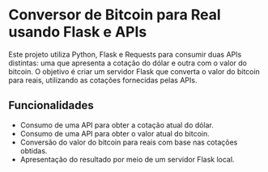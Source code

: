# Conversor de Bitcoin para Real usando Flask e APIs

Este projeto utiliza Python, Flask e Requests para consumir duas APIs distintas: uma que apresenta a cotação do dólar e outra com o valor do bitcoin. O objetivo é criar um servidor Flask que converta o valor do bitcoin para reais, utilizando as cotações fornecidas pelas APIs.

## Funcionalidades

- Consumo de uma API para obter a cotação atual do dólar.
- Consumo de uma API para obter o valor atual do bitcoin.
- Conversão do valor do bitcoin para reais com base nas cotações obtidas.
- Apresentação do resultado por meio de um servidor Flask local.